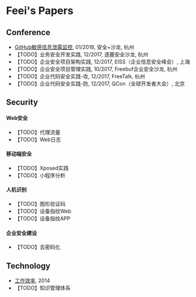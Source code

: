 # Feei's Papers

## Conference
- [GitHub敏感信息泄露监控](GitHub敏感信息泄露监控.md), 01/2018, 安全+沙龙, 杭州
- 【TODO】业务安全开发实践, 12/2017, 逐鹿安全沙龙, 杭州
- 【TODO】企业安全项目架构实践, 12/2017, EISS（企业信息安全峰会）, 上海
- 【TODO】企业安全项目管理实践, 10/2017, Freebuf企业安全沙龙, 杭州
- 【TODO】企业代码安全实践-攻, 12/2017, FreeTalk, 杭州
- 【TODO】企业代码安全实践-防, 12/2017, QCon（全球开发者大会）, 北京

## Security
#### Web安全
- 【TODO】代理流量
- 【TODO】Web日志

#### 移动端安全
- 【TODO】Xposed实践
- 【TODO】小程序分析

#### 人机识别
- 【TODO】图形验证码
- 【TODO】设备指纹Web
- 【TODO】设备指纹APP

#### 企业安全建设
- 【TODO】去密码化

## Technology
- [工作效率](工作效率.md), 2014
- 【TODO】知识管理体系
